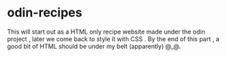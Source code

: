 # odin-recipes
This will start out as a HTML only recipe website made under the 
odin project , later we come back to style it with CSS .
By the end of this part , a good bit of HTML should be under my belt (apparently) @_@.